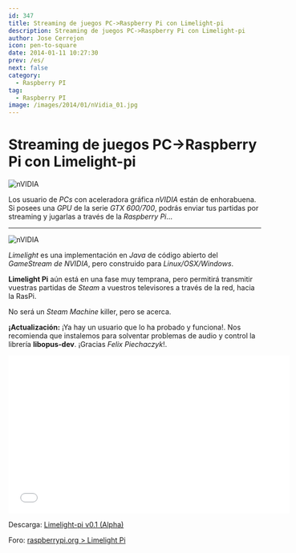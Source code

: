 ```yaml
---
id: 347
title: Streaming de juegos PC->Raspberry Pi con Limelight-pi
description: Streaming de juegos PC->Raspberry Pi con Limelight-pi
author: Jose Cerrejon
icon: pen-to-square
date: 2014-01-11 10:27:30
prev: /es/
next: false
category:
  - Raspberry PI
tag:
  - Raspberry PI
image: /images/2014/01/nVidia_01.jpg
---
```


# Streaming de juegos PC->Raspberry Pi con Limelight-pi

![nVIDIA](/images/2014/01/nVidia_01.jpg)

Los usuario de *PCs* con aceleradora gráfica *nVIDIA* están de enhorabuena. Si posees una *GPU* de la serie *GTX 600/700*, podrás enviar tus partidas por streaming y jugarlas a través de la *Raspberry Pi*…

- - -
![nVIDIA](/images/2014/01/nVidia_02.jpg)

*Limelight* es una implementación en *Java* de código abierto del *GameStream de NVIDIA*, pero construido para *Linux/OSX/Windows*.

**Limelight Pi** aún está en una fase muy temprana, pero permitirá transmitir vuestras partidas de *Steam* a vuestros televisores a través de la red, hacia la RasPi.

No será un *Steam Machine* killer, pero se acerca.

**¡Actualización:** ¡Ya hay un usuario que lo ha probado y funciona!. Nos recomienda que instalemos para solventar problemas de audio y control la librería **libopus-dev**. ¡Gracias *Felix Piechaczyk*!.

<iframe width="560" height="315" src="//www.youtube.com/embed/9KctGpv4lXw" frameborder="0" allowfullscreen></iframe>

Descarga: [Limelight-pi v0.1 (Alpha)](https://github.com/irtimmer/limelight-pi/releases)

Foro: [raspberrypi.org > Limelight Pi](http://www.raspberrypi.org/phpBB3/viewtopic.php?f=78&t=65878)